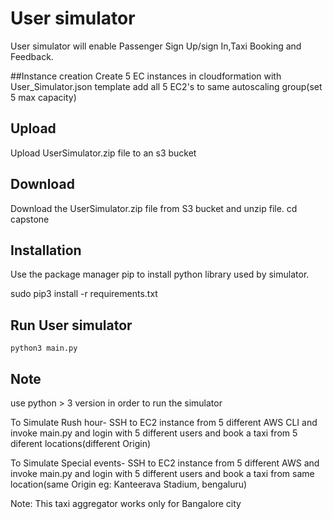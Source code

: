 # User simulator

User simulator will enable Passenger Sign Up/sign In,Taxi Booking and Feedback.

##Instance creation
Create 5 EC instances in cloudformation with User_Simulator.json template
add all 5 EC2's to same autoscaling group(set 5 max capacity)

## Upload
Upload UserSimulator.zip file to an s3 bucket

## Download
Download the UserSimulator.zip file from S3 bucket and unzip file.
cd capstone


## Installation

Use the package manager pip to install python library used by simulator.


sudo pip3 install -r requirements.txt


## Run User simulator 

```python3
python3 main.py
```

## Note
use python > 3 version in order to run the simulator

To Simulate Rush hour- SSH to EC2 instance from 5 different AWS CLI and invoke main.py and login with 5 different users and book a taxi from 5 diferent locations(different Origin)

To Simulate Special events- SSH to EC2 instance from 5 different AWS and invoke main.py and login with 5 different users and book a taxi from same location(same Origin eg: Kanteerava Stadium, bengaluru)


Note: This taxi aggregator works only for Bangalore city





